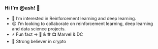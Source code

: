 ### Hi I’m @ash! 👋





- :eyes: I’m interested in Reinforcement learning and deep learning.
- :wink: I’m looking to collaborate on reinforcement learning, deep learning and data science projects.
- :zap:  Fun fact -> :ramen: & ⚽ :tv: Marvel & DC
- :rocket: Strong believer in crypto



